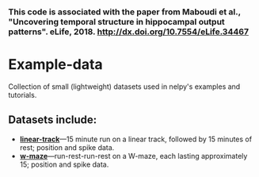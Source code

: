 
### This code is associated with the paper from Maboudi et al., "Uncovering temporal structure in hippocampal output patterns". eLife, 2018. http://dx.doi.org/10.7554/eLife.34467

# Example-data
Collection of small (lightweight) datasets used in nelpy's examples and tutorials.

## Datasets include:
  * [**linear-track**](../master/linear-track)—15 minute run on a linear track, followed by 15 minutes of rest; position and spike data.
  * [**w-maze**](../master/w-maze)—run-rest-run-rest on a W-maze, each lasting approximately 15; position and spike data.
  
